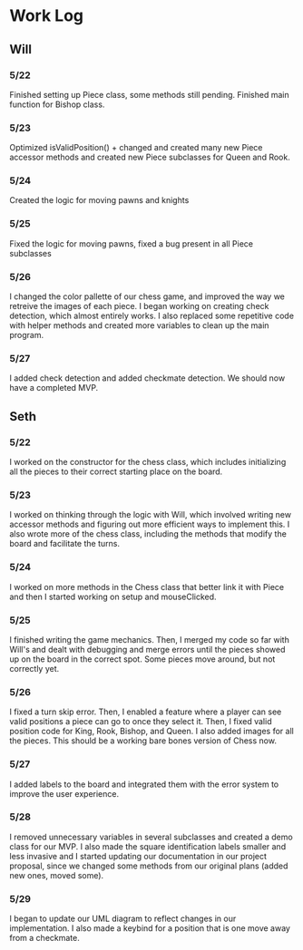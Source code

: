 # Work Log

## Will

### 5/22

Finished setting up Piece class, some methods still pending. Finished main function for Bishop class.

### 5/23

Optimized isValidPosition() + changed and created many new Piece accessor methods and created new Piece subclasses for Queen and Rook.

### 5/24

Created the logic for moving pawns and knights

### 5/25

Fixed the logic for moving pawns, fixed a bug present in all Piece subclasses

### 5/26
I changed the color pallette of our chess game, and improved the way we retreive the images of each piece. I began working on creating check detection, which almost entirely works. I also replaced some repetitive code with helper methods and created more variables to clean up the main program.

### 5/27
I added check detection and added checkmate detection. We should now have a completed MVP.

## Seth

### 5/22

I worked on the constructor for the chess class, which includes initializing all the pieces to their correct starting place on the board.

### 5/23

I worked on thinking through the logic with Will, which involved writing new accessor methods and figuring out more efficient ways to implement this. I also wrote more of the chess class, including the methods that modify the board and facilitate the turns.

### 5/24

I worked on more methods in the Chess class that better link it with Piece and then I started working on setup and mouseClicked.

### 5/25

I finished writing the game mechanics. Then, I merged my code so far with Will's and dealt with debugging and merge errors until the pieces showed up on the board in the correct spot. Some pieces move around, but not correctly yet.

### 5/26

I fixed a turn skip error. Then, I enabled a feature where a player can see valid positions a piece can go to once they select it. Then, I fixed valid position code for King, Rook, Bishop, and Queen. I also added images for all the pieces. This should be a working bare bones version of Chess now.

### 5/27

I added labels to the board and integrated them with the error system to improve the user experience.

### 5/28

I removed unnecessary variables in several subclasses and created a demo class for our MVP. I also made the square identification labels smaller and less invasive and I started updating our documentation in our project proposal, since we changed some methods from our original plans (added new ones, moved some).

### 5/29

I began to update our UML diagram to reflect changes in our implementation. I also made a keybind for a position that is one move away from a checkmate.
